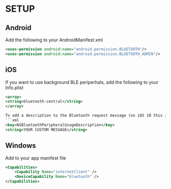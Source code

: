 # SETUP

## Android

Add the following to your AndroidManifest.xml

```xml
<uses-permission android:name="android.permission.BLUETOOTH"/>
<uses-permission android:name="android.permission.BLUETOOTH_ADMIN"/>
```

## iOS

If you want to use background BLE periperhals, add the following to your Info.plist

```xml    
<array>
<string>bluetooth-central</string>
</array>

To add a description to the Bluetooth request message (on iOS 10 this is required!)
```xml    
<key>NSBluetoothPeripheralUsageDescription</key>
<string>YOUR CUSTOM MESSAGE</string>
```


## Windows

Add to your app manifest file
```xml
<Capabilities>
    <Capability Name="internetClient" />
    <DeviceCapability Name="bluetooth" />
</Capabilities>
```